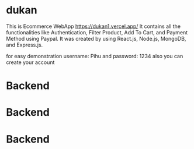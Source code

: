# dukan
This is Ecommerce WebApp 
https://dukan1.vercel.app/ 
It contains all the functionalities like Authentication, Filter Product, Add To Cart, and Payment Method using Paypal.
It was created by using React.js, Node.js, MongoDB, and Express.js.

for easy demonstration username: Pihu and password: 1234 also you can create your account



# Backend
# Backend
# Backend
